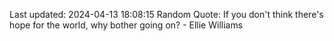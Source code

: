Last updated: 2024-04-13 18:08:15
Random Quote: If you don't think there's hope for the world, why bother going on? - Ellie Williams
